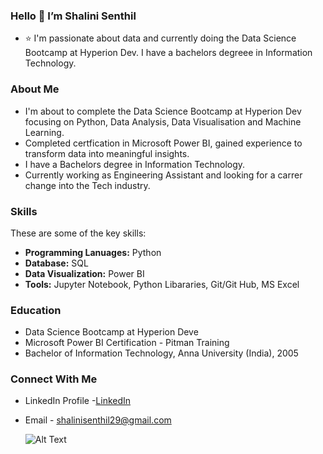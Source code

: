 ### Hello 👋 I’m Shalini Senthil
- ⭐ I'm passionate about data and currently doing the Data Science Bootcamp at Hyperion Dev. I have a bachelors degreee in Information Technology.

### About Me
- I'm about to complete the Data Science Bootcamp at Hyperion Dev focusing on Python, Data Analysis, Data Visualisation and Machine Learning.
- Completed certfication in Microsoft Power BI, gained experience to transform data into meaningful insights.
- I have a Bachelors degree in Information Technology.
- Currently working as Engineering Assistant and looking for a carrer change into the Tech industry. 

### Skills
These are some of the key skills:
- **Programming Lanuages:** Python
- **Database:** SQL
- **Data Visualization:** Power BI
- **Tools:** Jupyter Notebook, Python Libararies, Git/Git Hub, MS Excel

### Education 
- Data Science Bootcamp at Hyperion Deve
- Microsoft Power BI Certification - Pitman Training
- Bachelor of Information Technology, Anna University (India), 2005

### Connect With Me 
- LinkedIn Profile -[LinkedIn](https://www.linkedin.com/in/shalini-senthil-88b95b81)
- Email - shalinisenthil29@gmail.com

  ![Alt Text](https://www.bing.com/images/search?view=detailV2&ccid=UsYsbsZd&id=AE014BA5F1468CEE677FC86EEB06FAE56F56B4AA&thid=OIP.UsYsbsZd-CE3CTkqrwRIwgHaCS&mediaurl=https%3A%2F%2Fwww.datanami.com%2Fwp-content%2Fuploads%2F2018%2F09%2Fdata_science_shutterstock_shutterstock_Trueffelpix.jpg&cdnurl=https%3A%2F%2Fth.bing.com%2Fth%2Fid%2FR.52c62c6ec65df8213709392aaf0448c2%3Frik%3DqrRWb%252bX6ButuyA%26pid%3DImgRaw%26r%3D0&exph=3000&expw=9727&q=data+science+images&simid=608005569814484581&form=IRPRST&ck=891DC5A5EA7361918E5C6BCAEF5F1E83&selectedindex=33&itb=0&ajaxhist=0&ajaxserp=0&vt=0&sim=11)

<!---
Shal2903/Shal2903 is a ✨ special ✨ repository because its `README.md` (this file) appears on your GitHub profile.
You can click the Preview link to take a look at your changes.
--->
